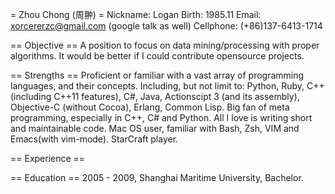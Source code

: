 = Zhou Chong (周翀) =
Nickname: Logan
Birth: 1985.11
Email: xorcererzc@gmail.com (google talk as well)
Cellphone: (+86)137-6413-1714

== Objective ==
A position to focus on data mining/processing with proper algorithms. It would be better if I could contribute opensource projects.

== Strengths ==
Proficient or familiar with a vast array of programming languages, and their concepts. Including, but not limit to: Python, Ruby, C++ (including C++11 features), C#, Java, Actionscipt 3 (and its assembly), Objective-C (without Cocoa), Erlang, Common Lisp.
Big fan of meta programming, especially in C++, C# and Python. All I love is writing short and maintainable code.
Mac OS user, familiar with Bash, Zsh, VIM and Emacs(with vim-mode).
StarCraft player.

== Experience ==


== Education ==
2005 - 2009, Shanghai Maritime University, Bachelor.